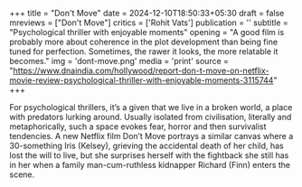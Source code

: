 +++
title = "Don't Move"
date = 2024-12-10T18:50:33+05:30
draft = false
mreviews = ["Don't Move"]
critics = ['Rohit Vats']
publication = ''
subtitle = "Psychological thriller with enjoyable moments"
opening = "A good film is probably more about coherence in the plot development than being fine tuned for perfection. Sometimes, the rawer it looks, the more relatable it becomes."
img = 'dont-move.png'
media = 'print'
source = "https://www.dnaindia.com/hollywood/report-don-t-move-on-netflix-movie-review-psychological-thriller-with-enjoyable-moments-3115744"
+++

For psychological thrillers, it’s a given that we live in a broken world, a place with predators lurking around. Usually isolated from civilisation, literally and metaphorically, such a space evokes fear, horror and then survivalist tendencies. A new Netflix film Don’t Move portrays a similar canvas where a 30-something Iris (Kelsey), grieving the accidental death of her child, has lost the will to live, but she surprises herself with the fightback she still has in her when a family man-cum-ruthless kidnapper Richard (Finn) enters the scene.
